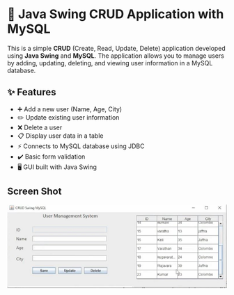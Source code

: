 # 🚀 Java Swing CRUD Application with MySQL

This is a simple **CRUD** (Create, Read, Update, Delete) application developed using **Java Swing** and **MySQL**. The application allows you to manage users by adding, updating, deleting, and viewing user information in a MySQL database.

## ✨ Features

- ➕ Add a new user (Name, Age, City)
- ✏️ Update existing user information
- ❌ Delete a user
- 📋 Display user data in a table
- ⚡ Connects to MySQL database using JDBC
- ✔️ Basic form validation
- 🖥️ GUI built with Java Swing

## Screen Shot
![Demo](\Demo.jpg)

